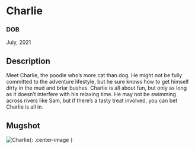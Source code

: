 # Charlie

### DOB
July, 2021

## Description
Meet Charlie, the poodle who’s more cat than dog. He might not be fully committed to the adventure lifestyle, but he sure knows how to get himself dirty in the mud and briar bushes. Charlie is all about fun, but only as long as it doesn’t interfere with his relaxing time. He may not be swimming across rivers like Sam, but if there’s a tasty treat involved, you can bet Charlie is all in.

## Mugshot

![Charlie](assets/image/charlie.jpg){: .center-image }



